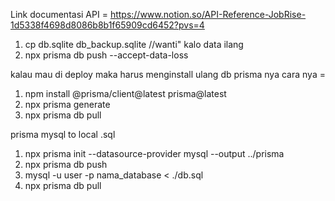 Link documentasi API = https://www.notion.so/API-Reference-JobRise-1d5338f4698d8086b8b1f65909cd6452?pvs=4


1. cp db.sqlite db_backup.sqlite //wanti" kalo data ilang
2. npx prisma db push --accept-data-loss


kalau mau di deploy maka harus menginstall ulang db prisma nya cara nya =
1. npm install @prisma/client@latest prisma@latest
2. npx prisma generate
3. npx prisma db pull


prisma mysql to local .sql
1. npx prisma init --datasource-provider mysql --output ../prisma
2. npx prisma db push
2. mysql -u user -p nama_database < ./db.sql
2. npx prisma db pull


